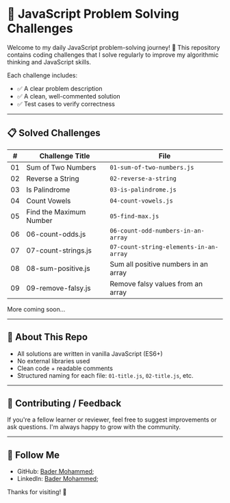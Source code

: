 # 🧠 JavaScript Problem Solving Challenges

Welcome to my daily JavaScript problem-solving journey! 🚀
This repository contains coding challenges that I solve
regularly to improve my algorithmic thinking and JavaScript skills.

Each challenge includes:

* ✅ A clear problem description
* ✅ A clean, well-commented solution
* ✅ Test cases to verify correctness

---

## 📋 Solved Challenges

| #  | Challenge Title              | File                                      |
| -- | ---------------------------- | ----------------------------------------- |
| 01 | Sum of Two Numbers           | `01-sum-of-two-numbers.js`                |
| 02 | Reverse a String             | `02-reverse-a-string`                     |
| 03 | Is Palindrome                | `03-is-palindrome.js`                     |
| 04 | Count Vowels                 | `04-count-vowels.js`                      |
| 05 | Find the Maximum Number      | `05-find-max.js`                          |
| 06 | 06-count-odds.js             | `06-count-odd-numbers-in-an-array`        |
| 07 | 07-count-strings.js          | `07-count-string-elements-in-an-array`    |
| 08 | 08-sum-positive.js           | Sum all positive numbers in an array      |
| 09 | 09-remove-falsy.js           | Remove falsy values from an array         |

More coming soon...

---

## 📌 About This Repo

* All solutions are written in vanilla JavaScript (ES6+)
* No external libraries used
* Clean code + readable comments
* Structured naming for each file: `01-title.js`, `02-title.js`, etc.

---

## 🤝 Contributing / Feedback

If you're a fellow learner or reviewer, feel free to suggest
improvements or ask questions. I'm always happy to grow with the community.

---

## 🔗 Follow Me

* GitHub: [Bader Mohammed](https://github.com/Bader917);
* LinkedIn: [Bader Mohammed](https://www.linkedin.com/in/bader917/);

Thanks for visiting! 🙌
